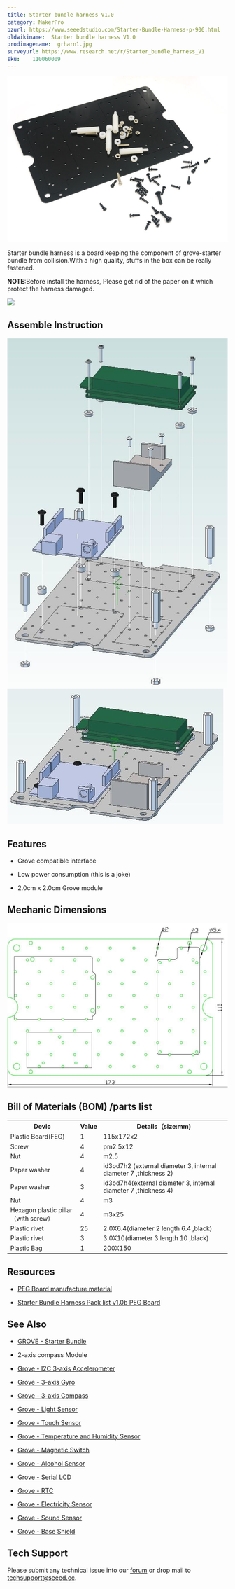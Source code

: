 ```yaml
---
title: Starter bundle harness V1.0
category: MakerPro
bzurl: https://www.seeedstudio.com/Starter-Bundle-Harness-p-906.html
oldwikiname:  Starter bundle harness V1.0
prodimagename:  grharn1.jpg
surveyurl: https://www.research.net/r/Starter_bundle_harness_V1
sku:    110060009
---
```

![](https://github.com/SeeedDocument/Starter_bundle_harness_V1/raw/master/img/grharn1.jpg)

Starter bundle harness is a board  keeping the component of grove-starter bundle from collision.With a high quality, stuffs in the box can be really fastened.

**NOTE**:Before install the harness, Please get rid of the paper on it which protect the harness damaged.

[![](https://github.com/SeeedDocument/Seeed-WiKi/raw/master/docs/images/300px-Get_One_Now_Banner-ragular.png)](https://www.seeedstudio.com/Starter-Bundle-Harness-p-906.html)

##   Assemble Instruction

![](https://github.com/SeeedDocument/Starter_bundle_harness_V1/raw/master/img/Starter_bundle_assemble_instruction.jpg)
![](https://github.com/SeeedDocument/Starter_bundle_harness_V1/raw/master/img/Starter_bundle_assemble_instruction_2.jpg)

##   Features

*   Grove compatible interface

*   Low power consumption (this is a joke)

*   2.0cm x 2.0cm Grove module

##   Mechanic Dimensions

![](https://github.com/SeeedDocument/Starter_bundle_harness_V1/raw/master/img/Starterbh_mech.jpg)

##   Bill of Materials (BOM) /parts list

<table >
<tr>
<th>Devic
</th>
<th>Value
</th>
<th>Details（size:mm)
</th></tr>
<tr>
<td width="200px"> Plastic Board(FEG)
</td>
<td> 1
</td>
<td width="200px"> 115x172x2
</td></tr>
<tr>
<td width="200px"> Screw
</td>
<td> 4
</td>
<td width="400px"> pm2.5x12
</td></tr>
<tr>
<td width="200px"> Nut
</td>
<td> 4
</td>
<td width="200px"> m2.5
</td></tr>
<tr>
<td width="200px"> Paper washer
</td>
<td> 4
</td>
<td width="400px">id3od7h2 (external diameter 3, internal diameter 7 ,thickness 2)
</td></tr>
<tr>
<td width="200px"> Paper washer
</td>
<td> 3
</td>
<td width="400px">id3od7h4(external diameter 3, internal diameter 7 ,thickness 4)
</td></tr>
<tr>
<td width="200px"> Nut
</td>
<td> 4
</td>
<td width="200px"> m3
</td></tr>
<tr>
<td width="200px"> Hexagon plastic pillar（with screw）
</td>
<td> 4
</td>
<td width="400px"> m3x25
</td></tr>
<tr>
<td width="200px"> Plastic rivet
</td>
<td> 25
</td>
<td width="400px"> 2.0X6.4(diameter 2 length 6.4 ,black)
</td></tr>
<tr>
<td width="200px"> Plastic rivet
</td>
<td> 3
</td>
<td width="400px"> 3.0X10(diameter 3 length 10 ,black)
</td></tr>
<tr>
<td width="200px"> Plastic Bag
</td>
<td> 1
</td>
<td width="400px"> 200X150
</td></tr></table>

##   Resources

*   [PEG Board manufacture material](http://garden.seeedstudio.com/images/7/76/PEG_Board_manufacture_material.zip)

*   [Starter Bundle Harness Pack list v1.0b PEG Board](http://garden.seeedstudio.com/images/f/ff/Starter_Bundle_Harness_Pack_list_v1.0b_PEG_Board.pdf)

##   See Also

*   [GROVE - Starter Bundle](/Grove_System "GROVE System")

*   2-axis compass Module

*   [Grove - I2C 3-axis Accelerometer](/Grove-3-Axis_Digital_Accelerometer-400g "Grove - I2C 3-axis Accelerometer")

*   [Grove - 3-axis Gyro](/Grove-3-Axis_Digital_Gyro "Grove - 3-axis Gyro")

*   [Grove - 3-axis Compass](/Grove-3-Axis_Compass_V1.0 "Grove_-_3-axis_Compass")

*   [Grove - Light Sensor](/Grove-Light_Sensor "Grove - Light Sensor")

*   [Grove - Touch Sensor](/Grove-Touch_Sensor "Grove - Touch Sensor")

*   [Grove - Temperature and Humidity Sensor](/Grove-TemperatureAndHumidity_Sensor/ "Grove - Temperature and Humidity Sensor")

*   [Grove - Magnetic Switch](/Grove-Magnetic_Switch "Grove - Magnetic Switch")

*   [Grove - Alcohol Sensor](/Grove-Alcohol_Sensor "Grove - Alcohol Sensor")

*   [Grove - Serial LCD](/Grove-Serial_LCD_V1.0/ "Grove - Serial LCD")

*   [Grove - RTC](/Grove-RTC "Grove - RTC")

*   [Grove - Electricity Sensor](/Grove-Electricity_Sensor "Grove - Electricity Sensor")

*   [Grove - Sound Sensor ](/Grove-Sound_Sensor "Grove - Sound Sensor")

*   [Grove - Base Shield](/Base_Shield_V2 "Grove - Base Shield")

## Tech Support
Please submit any technical issue into our [forum](http://forum.seeedstudio.com/) or drop mail to techsupport@seeed.cc. 